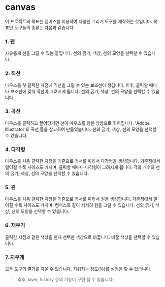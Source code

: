 # canvas
이 프로젝트의 목표는 캔버스를 이용하여 다양한 그리기 도구를 제작하는 것입니다.
목표인 도구들의 종류는 다음과 같습니다.

### 1. 펜
자유롭게 선을 그릴 수 있는 툴입니다. 선의 굵기, 색상, 선의 모양을 선택할 수 있습니다. 
### 2. 직선
마우스를 첫 클릭한 지점에 직선을 그릴 수 있는 보조선이 생깁니다. 이후, 클릭할 때마다 보조선에 맞춰 직선이 그려지게 됩니다.
선의 굵기, 색상, 선의 모양을 선택할 수 있습니다.

### 3. 곡선
마우스를 클릭하고 끌어당기면 선이 마우스를 향한 방향으로 휘어집니다. 'Adobe Illustrator'의 곡선 툴을 참고하여 만들었습니다. 선의 굵기, 색상, 선의 모양을 선택할 수 있습니다.

### 4. 다각형
마우스를 처음 클릭한 지점을 기준으로 커서를 따라서 다각형을 생성합니다. 기준점에서 멀어질 수록 사이즈도 커지며, 클릭할 때마다 다각형이 그려지게 됩니다. 각의 개수와 선의 굵기, 색상, 선의 모양을 선택할 수 있습니다.

### 5. 원
마우스를 처음 클릭한 지점을 기준으로 커서를 따라서 원을 생성합니다. 기준점에서 멀어질 수록 사이즈도 커지며, 컴퍼스와 같이 서서히 원을 그릴 수 있습니다. 선의 굵기, 색상, 선의 모양을 선택할 수 있습니다.

### 6. 채우기
클릭한 지점과 같은 색상을 현재 선택한 색상으로 바꿉니다. 바꿀 색상을 선택할 수 있습니다.

### 7. 지우개
모든 도구의 결과를 지울 수 있습니다. 지워지는 정도(%)를 설정을 할 수 있습니다.


> 추후, layer, history 등의 기능이 구현 될 수 있습니다.
